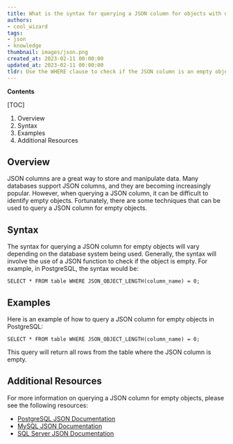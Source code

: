 ```yaml
---
title: What is the syntax for querying a JSON column for objects with no values?
authors:
- cool_wizard
tags:
- json
- knowledge
thumbnail: images/json.png
created_at: 2023-02-11 00:00:00
updated_at: 2023-02-11 00:00:00
tldr: Use the WHERE clause to check if the JSON column is an empty object (i.e. `{}`).
---
```


**Contents**

[TOC]

1. Overview
2. Syntax
3. Examples
4. Additional Resources

## Overview
JSON columns are a great way to store and manipulate data. Many databases support JSON columns, and they are becoming increasingly popular. However, when querying a JSON column, it can be difficult to identify empty objects. Fortunately, there are some techniques that can be used to query a JSON column for empty objects. 

## Syntax
The syntax for querying a JSON column for empty objects will vary depending on the database system being used. Generally, the syntax will involve the use of a JSON function to check if the object is empty. For example, in PostgreSQL, the syntax would be: 

```
SELECT * FROM table WHERE JSON_OBJECT_LENGTH(column_name) = 0;
```

## Examples
Here is an example of how to query a JSON column for empty objects in PostgreSQL:

```
SELECT * FROM table WHERE JSON_OBJECT_LENGTH(column_name) = 0;
```

This query will return all rows from the table where the JSON column is empty. 

## Additional Resources
For more information on querying a JSON column for empty objects, please see the following resources: 

- [PostgreSQL JSON Documentation](https://www.postgresql.org/docs/current/functions-json.html)
- [MySQL JSON Documentation](https://dev.mysql.com/doc/refman/8.0/en/json-functions.html)
- [SQL Server JSON Documentation](https://docs.microsoft.com/en-us/sql/t-sql/functions/json-functions-transact-sql?view=sql-server-ver15)
